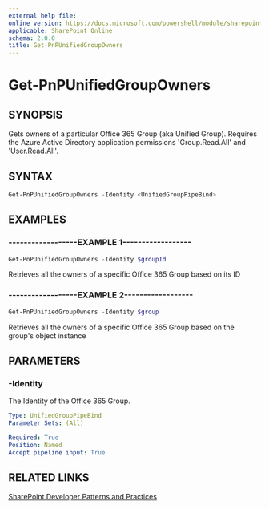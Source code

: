 ```yaml
---
external help file:
online version: https://docs.microsoft.com/powershell/module/sharepoint-pnp/get-pnpunifiedgroupowners
applicable: SharePoint Online
schema: 2.0.0
title: Get-PnPUnifiedGroupOwners
---
```


# Get-PnPUnifiedGroupOwners

## SYNOPSIS
Gets owners of a particular Office 365 Group (aka Unified Group). Requires the Azure Active Directory application permissions 'Group.Read.All' and 'User.Read.All'.

## SYNTAX 

```powershell
Get-PnPUnifiedGroupOwners -Identity <UnifiedGroupPipeBind>
```

## EXAMPLES

### ------------------EXAMPLE 1------------------
```powershell
Get-PnPUnifiedGroupOwners -Identity $groupId
```

Retrieves all the owners of a specific Office 365 Group based on its ID

### ------------------EXAMPLE 2------------------
```powershell
Get-PnPUnifiedGroupOwners -Identity $group
```

Retrieves all the owners of a specific Office 365 Group based on the group's object instance

## PARAMETERS

### -Identity
The Identity of the Office 365 Group.

```yaml
Type: UnifiedGroupPipeBind
Parameter Sets: (All)

Required: True
Position: Named
Accept pipeline input: True
```

## RELATED LINKS

[SharePoint Developer Patterns and Practices](https://aka.ms/sppnp)